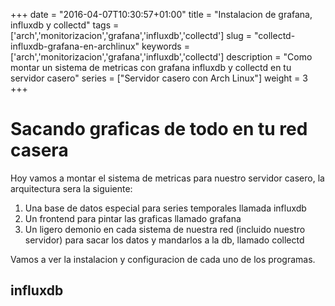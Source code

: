 +++
date = "2016-04-07T10:30:57+01:00"
title = "Instalacion de grafana, influxdb y collectd"
tags = ['arch','monitorizacion','grafana','influxdb','collectd']
slug = "collectd-influxdb-grafana-en-archlinux"
keywords = ['arch','monitorizacion','grafana','influxdb','collectd']
description = "Como montar un sistema de metricas con grafana influxdb y collectd en tu servidor casero"
series = ["Servidor casero con Arch Linux"]
weight = 3
+++


# Sacando graficas de todo en tu red casera
Hoy vamos a montar el sistema de metricas para nuestro servidor casero, la arquitectura sera la siguiente:
1. Una base de datos especial para series temporales llamada influxdb
2. Un frontend para pintar las graficas llamado grafana
3. Un ligero demonio en cada sistema de nuestra red (incluido nuestro servidor) para sacar los datos y mandarlos a la db, llamado collectd

Vamos a ver la instalacion y configuracion de cada uno de los programas.

## influxdb
